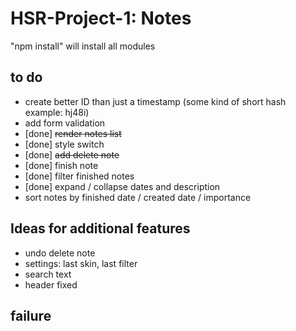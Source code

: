 # HSR-Project-1: Notes
"npm install" will install all modules

## to do
- create better ID than just a timestamp (some kind of short hash example: hj48i)
- add form validation
- [done] ~~render notes list~~
- [done] style switch
- [done] ~~add delete note~~
- [done] finish note
- [done] filter finished notes
- [done] expand / collapse dates and description
- sort notes by finished date / created date / importance

## Ideas for additional features
- undo delete note
- settings: last skin, last filter
- search text
- header fixed

## failure
